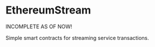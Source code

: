 # EthereumStream

INCOMPLETE AS OF NOW!

Simple smart contracts for streaming service transactions.
